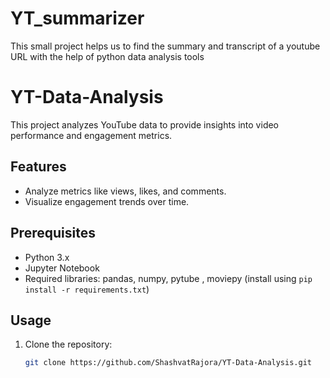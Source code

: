# YT_summarizer
This small project helps us to find the summary and transcript of a youtube URL with the help of python data analysis tools  

# YT-Data-Analysis
This project analyzes YouTube data to provide insights into video performance and engagement metrics.

## Features
- Analyze metrics like views, likes, and comments.
- Visualize engagement trends over time.

## Prerequisites
- Python 3.x
- Jupyter Notebook
- Required libraries: pandas, numpy, pytube , moviepy (install using `pip install -r requirements.txt`)

## Usage
1. Clone the repository:  
   ```bash
   git clone https://github.com/ShashvatRajora/YT-Data-Analysis.git
